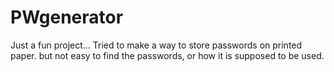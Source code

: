 # PWgenerator
Just a fun project... Tried to make a way to store passwords on printed paper. but not easy to find the passwords, or how it is supposed to be used. 
